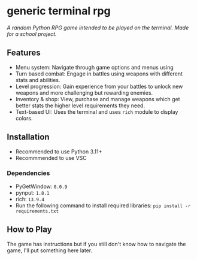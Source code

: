 # generic terminal rpg
*A random Python RPG game intended to be played on the terminal. Made for a school project.*

## Features
- Menu system: Navigate through game options and menus using
- Turn based combat: Engage in battles using weapons with different stats and abilities.
- Level progression: Gain experience from your battles to unlock new weapons and more challenging but rewarding enemies.
- Inventory & shop: View, purchase and manage weapons which get better stats the higher level requirements they need.
- Text-based UI: Uses the terminal and uses `rich` module to display colors.

## Installation 
- Recommended to use Python 3.11+
- Recommmended to use VSC
### Dependencies
- PyGetWindow: `0.0.9`
- pynput: `1.8.1`
- rich: `13.9.4`
- Run the following command to install required libraries: `pip install -r requirements.txt`

## How to Play
The game has instructions but if you still don't know how to navigate the game, I'll put something here later.